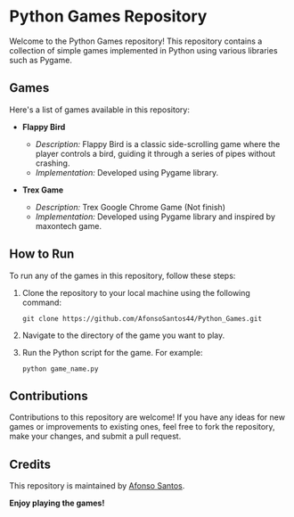 # Python Games Repository

Welcome to the Python Games repository! This repository contains a collection of simple games implemented in Python using various libraries such as Pygame.

## Games

Here's a list of games available in this repository:

- **Flappy Bird**
  - *Description:* Flappy Bird is a classic side-scrolling game where the player controls a bird, guiding it through a series of pipes without crashing.
  - *Implementation:* Developed using Pygame library.

- **Trex Game**
  - *Description:* Trex Google Chrome Game (Not finish)
  - *Implementation:* Developed using Pygame library and inspired by maxontech game.

## How to Run

To run any of the games in this repository, follow these steps:

1. Clone the repository to your local machine using the following command:

    `git clone https://github.com/AfonsoSantos44/Python_Games.git`

2. Navigate to the directory of the game you want to play.

3. Run the Python script for the game. For example:

    `python game_name.py`

## Contributions

Contributions to this repository are welcome! If you have any ideas for new games or improvements to existing ones, feel free to fork the repository, make your changes, and submit a pull request.

## Credits

This repository is maintained by [Afonso Santos](https://github.com/AfonsoSantos44).

**Enjoy playing the games!**
